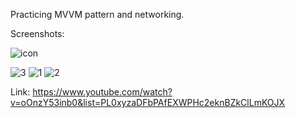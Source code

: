 Practicing MVVM pattern and networking.

Screenshots:

![icon](https://github.com/andresrechimon/movies-trend/assets/70274608/f4ae7e51-8c46-4b34-9d43-d99ce657acca)

![3](https://github.com/andresrechimon/movies-trend/assets/70274608/eba10d28-ec69-493a-bb8a-12f05870320f)
![1](https://github.com/andresrechimon/movies-trend/assets/70274608/71844623-d0f7-4fe0-a301-369da1c6daa0)
![2](https://github.com/andresrechimon/movies-trend/assets/70274608/72bb6314-d315-4a30-a77f-4fda4212c538)

Link: https://www.youtube.com/watch?v=oOnzY53inb0&list=PL0xyzaDFbPAfEXWPHc2eknBZkClLmKOJX
